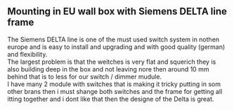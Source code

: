 ## Mounting in EU wall box with Siemens DELTA line frame
The Siemens DELTA line is one of the must used switch system in nothen europe and is easy to install and upgrading and with good quality (german) and flexibility.  
The largest problem is that the weitches is very flat and squerich they is also building deep in the box and not leaving nore then around 10 mm behind that is to less for our switch / dimmer mudule.  
I have many 2 module with switches that is making it  tricky putting in som other brans then i must shange both switches and the frame for getting all itting  together and i dont like that then the designe of the Delta is great.  
